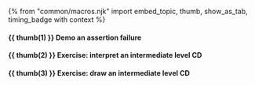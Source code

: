 {% from "common/macros.njk" import embed_topic, thumb, show_as_tab, timing_badge with context %}

<!--
#### {{ thumb(1) }} Demo v1.0

<div class="indented-level2">

{{ embed_topic("../../admin/tp-tasks-fragment.md#desc_do_an_informal_demo", "Admin " + icon_embedding + " tP v1.0: Demo", "3") }}
</div>

-->

#### {{ thumb(1) }} Demo an assertion failure

<include src="../../admin/common-tutorials-fragment.md#demo-assertion-failure" />


#### {{ thumb(2) }} Exercise: interpret an intermediate level CD

<include src="../../admin/common-tutorials-fragment.md#interpret-module-cd" />


#### {{ thumb(3) }} Exercise: draw an intermediate level CD

<include src="../../admin/common-tutorials-fragment.md#draw-stock-cd" />
